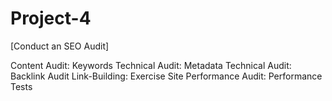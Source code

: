 # Project-4
[Conduct an SEO Audit]

Content Audit: Keywords
Technical Audit: Metadata
Technical Audit: Backlink Audit
Link-Building: Exercise
Site Performance Audit: Performance Tests
